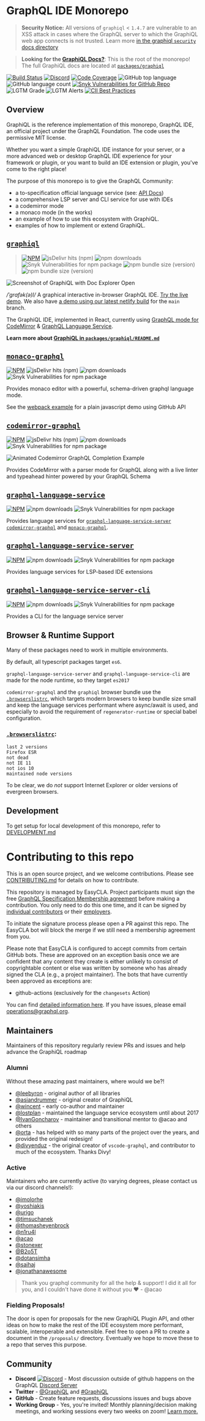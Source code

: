 <!-- @format -->

# GraphQL IDE Monorepo

> **Security Notice:** All versions of `graphiql` < `1.4.7` are vulnerable to an XSS attack in cases where the GraphQL server to which the GraphiQL web app connects is not trusted. Learn more [in the graphiql `security` docs directory](docs/security)

> **Looking for the [GraphiQL Docs?](packages/graphiql/README.md)**: This is the root of the monorepo! The full GraphiQL docs are located at [`packages/graphiql`](packages/graphiql)

[![Build Status](https://github.com/graphql/graphiql/workflows/Node.JS%20CI/badge.svg)](https://github.com/graphql/graphiql/actions?query=workflow%3A%22Node.JS+CI%22)
[![Discord](https://img.shields.io/discord/625400653321076807.svg)](https://discord.gg/NP5vbPeUFp)
[![Code Coverage](https://img.shields.io/codecov/c/github/graphql/graphiql)](https://codecov.io/gh/graphql/graphiql)
![GitHub top language](https://img.shields.io/github/languages/top/graphql/graphiql)
![GitHub language count](https://img.shields.io/github/languages/count/graphql/graphiql)
[![Snyk Vulnerabilities for GitHub Repo](https://img.shields.io/snyk/vulnerabilities/github/graphql/graphiql)](https://snyk.io/test/github/graphql/graphiql)
![LGTM Grade](https://img.shields.io/lgtm/grade/javascript/github/graphql/graphiql)
![LGTM Alerts](https://img.shields.io/lgtm/alerts/github/graphql/graphiql)
[![CII Best Practices](https://bestpractices.coreinfrastructure.org/projects/3887/badge)](https://bestpractices.coreinfrastructure.org/projects/3887)

## Overview

GraphiQL is the reference implementation of this monorepo, GraphQL IDE, an official project under the GraphQL Foundation. The code uses the permissive MIT license.

Whether you want a simple GraphiQL IDE instance for your server, or a more advanced web or desktop GraphQL IDE experience for your framework or plugin, or you want to build an IDE extension or plugin, you've come to the right place!

The purpose of this monorepo is to give the GraphQL Community:

- a to-specification official language service (see: [API Docs](https://graphiql-test.netlify.app/typedoc))
- a comprehensive LSP server and CLI service for use with IDEs
- a codemirror mode
- a monaco mode (in the works)
- an example of how to use this ecosystem with GraphiQL.
- examples of how to implement or extend GraphiQL.

## [`graphiql`](packages/graphiql#readme)

<!-- prettier-ignore -->
> [![NPM](https://img.shields.io/npm/v/graphiql.svg)](https://npmjs.com/graphiql)
> ![jsDelivr hits (npm)](https://img.shields.io/jsdelivr/npm/hm/graphiql)
> ![npm downloads](https://img.shields.io/npm/dm/graphiql?label=npm%20downloads)
> ![Snyk Vulnerabilities for npm package](https://img.shields.io/snyk/vulnerabilities/npm/graphiql)
> ![npm bundle size (version)](https://img.shields.io/bundlephobia/min/graphiql/latest)
> ![npm bundle size (version)](https://img.shields.io/bundlephobia/minzip/graphiql/latest)

![Screenshot of GraphiQL with Doc Explorer Open](packages/graphiql/resources/graphiql.png)

_/ˈɡrafək(ə)l/_ A graphical interactive in-browser GraphQL IDE. [Try the live demo](http://graphql.org/swapi-graphql). We also have [a demo using our latest netlify build](http://graphiql-test.netlify.com) for the `main` branch.

The GraphiQL IDE, implemented in React, currently using [GraphQL mode for CodeMirror](packages/codemirror-graphql#readme) & [GraphQL Language Service](packages/graphql-language-service#readme).

**Learn more about [GraphiQL in `packages/graphiql/README.md`](packages/graphiql#readme)**

## [`monaco-graphql`](packages/monaco-graphql#readme)

[![NPM](https://img.shields.io/npm/v/monaco-graphql.svg)](https://npmjs.com/monaco-graphql)
![jsDelivr hits (npm)](https://img.shields.io/jsdelivr/npm/hm/monaco-graphql)
![npm downloads](https://img.shields.io/npm/dm/monaco-graphql?label=npm%20downloads)
![Snyk Vulnerabilities for npm package](https://img.shields.io/snyk/vulnerabilities/npm/monaco-graphql)

Provides monaco editor with a powerful, schema-driven graphql language mode.

See the [webpack example](examples/monaco-graphql-webpack#readme) for a plain javascript demo using GitHub API

## [`codemirror-graphql`](packages/codemirror-graphql#readme)

[![NPM](https://img.shields.io/npm/v/codemirror-graphql.svg)](https://npmjs.com/codemirror-graphql)
![jsDelivr hits (npm)](https://img.shields.io/jsdelivr/npm/hm/codemirror-graphql)
![npm downloads](https://img.shields.io/npm/dm/codemirror-graphql?label=npm%20downloads)
![Snyk Vulnerabilities for npm package](https://img.shields.io/snyk/vulnerabilities/npm/codemirror-graphql)

![Animated Codemirror GraphQL Completion Example](https://raw.githubusercontent.com/graphql/graphiql/main/packages/codemirror-graphql/resources/example.gif)

Provides CodeMirror with a parser mode for GraphQL along with a live linter and typeahead hinter powered by your GraphQL Schema

## [`graphql-language-service`](packages/graphql-language-service#readme)

[![NPM](https://img.shields.io/npm/v/graphql-language-service.svg)](https://npmjs.com/graphql-language-service)
![npm downloads](https://img.shields.io/npm/dm/graphql-language-service?label=npm%20downloads)
![Snyk Vulnerabilities for npm package](https://img.shields.io/snyk/vulnerabilities/npm/graphql-language-service)

Provides language services for [`graphql-language-service-server`](packages/graphql-language-service-server#readme) [`codemirror-graphql`](packages/codemirror-graphql) and [`monaco-graphql`](packages/monaco-graphql).

## [`graphql-language-service-server`](packages/graphql-language-service-server#readme)

[![NPM](https://img.shields.io/npm/v/graphql-language-service-server.svg)](https://npmjs.com/graphql-language-service-server)
![npm downloads](https://img.shields.io/npm/dm/graphql-language-service-server?label=npm%20downloads)
![Snyk Vulnerabilities for npm package](https://img.shields.io/snyk/vulnerabilities/npm/graphql-language-service-server)

Provides language services for LSP-based IDE extensions

## [`graphql-language-service-server-cli`](packages/graphql-language-service-server-cli#readme)

[![NPM](https://img.shields.io/npm/v/graphql-language-service-server-cli.svg)](https://npmjs.com/graphql-language-service-server-cli)
![npm downloads](https://img.shields.io/npm/dm/graphql-language-service-server-cli?label=npm%20downloads)
![Snyk Vulnerabilities for npm package](https://img.shields.io/snyk/vulnerabilities/npm/graphql-language-service-server-cli)

Provides a CLI for the language service server

## Browser & Runtime Support

Many of these packages need to work in multiple environments.

By default, all typescript packages target `es6`.

`graphql-language-service-server` and `graphql-language-service-cli` are made for the node runtime, so they target `es2017`

`codemirror-graphql` and the `graphiql` browser bundle use the [`.browserslistrc`](./.browserslistrc), which targets modern browsers to keep bundle size small and keep the language services performant where async/await is used, and especially to avoid the requirement of `regenerator-runtime` or special babel configuration.

### [`.browserslistrc`](./.browserslistrc):

```
last 2 versions
Firefox ESR
not dead
not IE 11
not ios 10
maintained node versions
```

To be clear, we do _not_ support Internet Explorer or older versions of evergreen browsers.

## Development

To get setup for local development of this monorepo, refer to [DEVELOPMENT.md](./DEVELOPMENT.md)

# Contributing to this repo

This is an open source project, and we welcome contributions. Please see
[CONTRIBUTING.md](CONTRIBUTING.md) for details on how to contribute.

This repository is managed by EasyCLA. Project participants must sign the free [GraphQL Specification Membership agreement](https://preview-spec-membership.graphql.org) before making a contribution. You only need to do this one time, and it can be signed by [individual contributors](http://individual-spec-membership.graphql.org/) or their [employers](http://corporate-spec-membership.graphql.org/).

To initiate the signature process please open a PR against this repo. The EasyCLA bot will block the merge if we still need a membership agreement from you.

Please note that EasyCLA is configured to accept commits from certain GitHub bots. These are approved on an exception basis once we are confident that any content they create is either unlikely to consist of copyrightable content or else was written by someone who has already signed the CLA (e.g., a project maintainer). The bots that have currently been approved as exceptions are:

- github-actions (exclusively for the `changesets` Action)

You can find [detailed information here](https://github.com/graphql/graphql-wg/tree/main/membership). If you have issues, please email [operations@graphql.org](mailto:operations@graphql.org).

## Maintainers

Maintainers of this repository regularly review PRs and issues and help advance the GraphiQL roadmap

### Alumni

Without these amazing past maintainers, where would we be?!

- [@leebyron](https://github.com/leebyron) - original author of all libraries
- [@asiandrummer](https://github.com/asiandrummer) - original creator of GraphiQL
- [@wincent](https://github.com/wincent) - early co-author and maintainer
- [@lostplan](https://github.com/lostplan) - maintained the language service ecosystem until about 2017
- [@IvanGoncharov](https://github.com/ivangoncharov) - maintainer and transitional mentor to @acao and others
- [@orta](https://github.com/orta) - has helped with so many parts of the project over the years, and provided the original redesign!
- [@divyenduz](https://github.com/divyenduz) - the original creator of `vscode-graphql`, and contributor to much of the ecosystem. Thanks Divy!

### Active

Maintainers who are currently active (to varying degrees, please contact us via our discord channels!):

- [@imolorhe](https://github.com/imolorhe)
- [@yoshiakis](https://github.com/yoshiakis)
- [@urigo](https://github.com/urigo)
- [@timsuchanek](https://github.com/timsuchanek)
- [@thomasheyenbrock](https://github.com/thomasheyenbrock)
- [@n1ru4l](https://github.com/n1ru4l)
- [@acao](https://github.com/acao)
- [@stonexer](https://github.com/stonexer)
- [@B2o5T](https://github.com/B2o5T)
- [@dotansimha](https://github.com/dotansimha)
- [@saihaj](https://github.com/saihaj)
- [@jonathanawesome](https://github.com/jonathanawesome)

> Thank you graphql community for all the help & support! I did it all for you, and I couldn't have done it without you ❤️ - @acao

### Fielding Proposals!

The door is open for proposals for the new GraphiQL Plugin API, and other ideas on how to make the rest of the IDE ecosystem more performant, scalable, interoperable and extensible.
Feel free to open a PR to create a document in the `/proposals/` directory.
Eventually we hope to move these to a repo that serves this purpose.

## Community

- **Discord** [![Discord](https://img.shields.io/discord/625400653321076807.svg)](https://discord.gg/NP5vbPeUFp) - Most discussion outside of github happens on the GraphQL [Discord Server](https://discord.gg/NP5vbPeUFp)
- **Twitter** - [@GraphiQL](https://twitter.com/@GraphiQL) and [#GraphiQL](https://twitter.com/hashtag/GraphiQL)
- **GitHub** - Create feature requests, discussions issues and bugs above
- **Working Group** - Yes, you're invited! Monthly planning/decision making meetings, and working sessions every two weeks on zoom! [Learn more.](working-group#readme)
